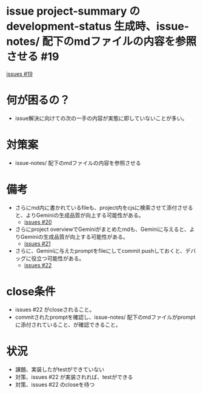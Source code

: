 # issue project-summary の development-status 生成時、issue-notes/ 配下のmdファイルの内容を参照させる #19
[issues #19](https://github.com/cat2151/github-actions/issues/19)

# 何が困るの？
- issue解決に向けての次の一手の内容が実態に即していないことが多い。

# 対策案
- issue-notes/ 配下のmdファイルの内容を参照させる

# 備考
- さらにmd内に書かれているfileも、project内をcjsに検索させて添付させると、よりGeminiの生成品質が向上する可能性がある。
    - [issues #20](https://github.com/cat2151/github-actions/issues/20)
- さらにproject overviewでGeminiがまとめたmdも、Geminiに与えると、よりGeminiの生成品質が向上する可能性がある。
    - [issues #21](https://github.com/cat2151/github-actions/issues/21)
- さらに、Geminiに与えたpromptをfileにしてcommit pushしておくと、デバッグに役立つ可能性がある。
    - [issues #22](https://github.com/cat2151/github-actions/issues/22)

# close条件
- issues #22 がcloseされること。
- commitされたpromptを確認し、issue-notes/ 配下のmdファイルがpromptに添付されていること、が確認できること。

# 状況
- 課題、実装したがtestができていない
- 対策、issues #22 が実装されれば、testができる
- 対策、issues #22 のcloseを待つ
